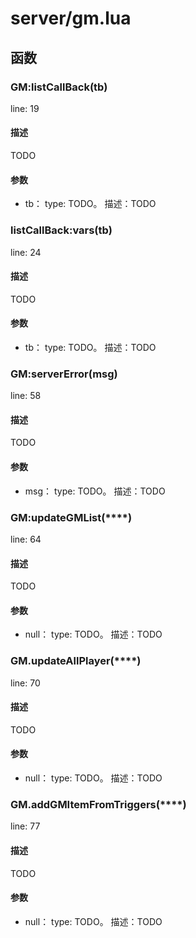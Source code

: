 # server/gm.lua

## 函数

### GM:listCallBack(**tb**)

line: 19

#### 描述

TODO

#### 参数

- tb：
type: TODO。
描述：TODO

### listCallBack:vars(**tb**)

line: 24

#### 描述

TODO

#### 参数

- tb：
type: TODO。
描述：TODO

### GM:serverError(**msg**)

line: 58

#### 描述

TODO

#### 参数

- msg：
type: TODO。
描述：TODO

### GM:updateGMList(****)

line: 64

#### 描述

TODO

#### 参数

- null：
type: TODO。
描述：TODO

### GM.updateAllPlayer(****)

line: 70

#### 描述

TODO

#### 参数

- null：
type: TODO。
描述：TODO

### GM.addGMItemFromTriggers(****)

line: 77

#### 描述

TODO

#### 参数

- null：
type: TODO。
描述：TODO

